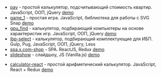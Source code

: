 * [pay](https://github.com/staskontrabas/staskontrabas.github.io/tree/master/pay) - простой калькулятор, подсчитывающий стоимость квартир. JavaScript, ООП, jQuery [demo](https://staskontrabas.github.io/pay/)
* [game_1](https://github.com/staskontrabas/staskontrabas.github.io/tree/master/game_1) - простая игра. JavaScript, библиотека для работы с SVG Snap [demo](https://staskontrabas.github.io/game_1/)
* [gpu_find](https://github.com/staskontrabas/staskontrabas.github.io/tree/master/gpu_find) - калькулятор, подбирающий компьютеры на основе характеристик игр. JavaScript, ООП, jQuery [demo](https://staskontrabas.github.io/gpu_find/)
* [ibp-select](https://github.com/staskontrabas/staskontrabas.github.io/tree/master/ibp-select) - калькулятор, подбирающий комплектующие для ИБП. Gulp, Pug, JavaScript, ООП, jQuery, Less
* [spa.x.com-shop](https://github.com/staskontrabas/staskontrabas.github.io/tree/master/spa.x.com-shop) - SPA. ReactJS, Redux [demo](https://staskontrabas.github.io/spa.x.com-shop/build)
* [slideshow](https://github.com/staskontrabas/staskontrabas.github.io/tree/master/slideshow) - слайдшоу, JS (Vanilla.js) [demo](https://staskontrabas.github.io/slideshow/)
<!--* [calculator_simple](https://github.com/staskontrabas/staskontrabas.github.io/tree/master/calculator_simple) - простой математический калькулятор. JavaScript, ООП [demo](https://staskontrabas.github.io/calculator_simple/)-->
* [calculator-react](https://github.com/staskontrabas/staskontrabas.github.io/tree/master/calculator-react) - простой арифметический калькулятор. JavaScript, React + Redux [demo](https://staskontrabas.github.io/calculator-react/build/)
